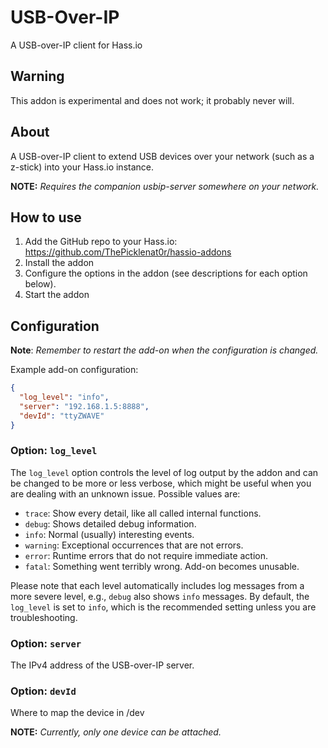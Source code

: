 # USB-Over-IP

A USB-over-IP client for Hass.io

## Warning

This addon is experimental and does not work; it probably never will.

## About

A USB-over-IP client to extend USB devices over your network (such as a z-stick)
into your Hass.io instance.

**NOTE:** _Requires the companion usbip-server somewhere on your network._

## How to use

1. Add the GitHub repo to your Hass.io: <https://github.com/ThePicklenat0r/hassio-addons>
2. Install the addon
3. Configure the options in the addon (see descriptions for each option below).
4. Start the addon

## Configuration

**Note**: _Remember to restart the add-on when the configuration is changed._

Example add-on configuration:

```json
{
  "log_level": "info",
  "server": "192.168.1.5:8888",
  "devId": "ttyZWAVE"
}
```

### Option: `log_level`

The `log_level` option controls the level of log output by the addon and can
be changed to be more or less verbose, which might be useful when you are
dealing with an unknown issue. Possible values are:

- `trace`: Show every detail, like all called internal functions.
- `debug`: Shows detailed debug information.
- `info`: Normal (usually) interesting events.
- `warning`: Exceptional occurrences that are not errors.
- `error`:  Runtime errors that do not require immediate action.
- `fatal`: Something went terribly wrong. Add-on becomes unusable.

Please note that each level automatically includes log messages from a
more severe level, e.g., `debug` also shows `info` messages. By default,
the `log_level` is set to `info`, which is the recommended setting unless
you are troubleshooting.

### Option: `server`

The IPv4 address of the USB-over-IP server.

### Option: `devId`

Where to map the device in /dev

**NOTE:** _Currently, only one device can be attached._

[community-example]: https://github.com/hassio-addons/addon-example
